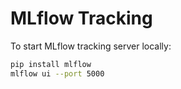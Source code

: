 # MLflow Tracking

To start MLflow tracking server locally:

```bash
pip install mlflow
mlflow ui --port 5000
